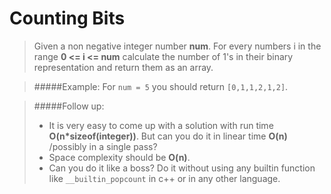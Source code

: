 Counting Bits
=============

>Given a non negative integer number **num**. For every numbers i in the range
>**0 <= i <= num** calculate the number of 1's in their binary representation
>and return them as an array.

>#####Example:
>For `num = 5` you should return `[0,1,1,2,1,2]`.

>#####Follow up:
>- It is very easy to come up with a solution with run time **O(n*sizeof(integer))**.
>But can you do it in linear time **O(n)** /possibly in a single pass?
>- Space complexity should be **O(n)**.
>- Can you do it like a boss? Do it without using any builtin function like 
>`__builtin_popcount` in c++ or in any other language.
